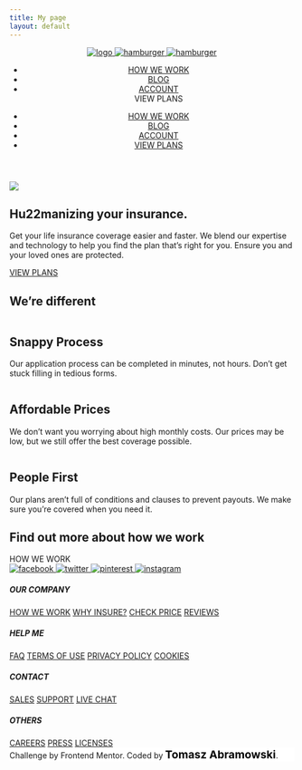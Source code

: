 ```yaml
---
title: My page
layout: default
---
```




  <body>
    <header class="header">
      <nav class="flex flex-jc-sb flex-ai-c container">
        <a href="#" >
          <img class="header__logo" src="{{'assets/images/logo.svg' | relative_url }}" alt="logo">
        </a>
        <a href="#" id="btnHamburger" class="header__button--mobile hide-for-desktop">
          <img src="{{'assets/images/icon-hamburger.svg' | relative_url }}" alt="hamburger" class="button__image open">
          <img src="{{'assets/images/icon-close.svg' | relative_url }}" alt="hamburger" class="button__image close">
        </a>
        <ul class="header__links  hide-for-mobile">
          <li class="header__links--item"><a href="#">HOW WE WORK</a></li>
          <li class="header__links--item"><a href="#">BLOG</a></li>
          <li class="header__links--item"><a href="#">ACCOUNT</a></li>
          <a class="header__button button hide-for-mobile">VIEW PLANS</a>
        </ul>
        <ul class="header__menu has-fade hide-for-desktop">
          <li class="header__menu--item"><a href="#">HOW WE WORK</a></li>
          <li class="header__menu--item"><a href="#">BLOG</a></li>
          <li class="header__menu--item"><a href="#">ACCOUNT</a></li>
          <li class="header__menu--item"><a href="#">VIEW PLANS</a></li>
        </ul>
      </nav>
    </header>
    <section class="hero">
        <img    src="{{'assets/images/image-intro-desktop.jpg ' | relative_url }}"
        class="hero__image2" >
      <div class="hero__intro ">
          <h1 class="hero__title">Hu22manizing your insurance.</h1>
          <p class="hero__text">Get your life insurance coverage easier and faster. We blend our
          expertise and technology to help you find the plan that’s right for
          you. Ensure you and your loved ones are protected.</p>
        <a href="#" class="hero__button button">VIEW PLANS</a>
      </div>
   </section>
    <section class="feature  ">
      <h1 class="feature__title">We’re different</h1>
      <div class="feature__grid">
      <div class="feature__article">
        <img
          src="{{'assets/images/icon-snappy-process.svg' | relative_url }}"
          alt=""
          class="feature__article--img"
        />
        <h2 class="feature__article--title">Snappy Process</h2>
        <p class="feature__article--text">
          Our application process can be completed in minutes, not hours.
          Don’t get stuck filling in tedious forms.
        </p>
      </div>
      <div class="feature__article">
        <img
          src= "{{'assets/images/icon-affordable-prices.svg' | relative_url }}"
          alt=""
          class="feature__article--img"
        />
        <h2 class="feature__article--title">Affordable Prices</h2>
        <p class="feature__article--text">
          We don’t want you worrying about high monthly costs. Our prices may
          be low, but we still offer the best coverage possible.
        </p>
      </div>
      <div class="feature__article">
        <img
          src= "{{'assets/images/icon-people-first.svg' | relative_url }}"
          alt=""
          class="feature__article--img"
        />
        <h2 class="feature__article--title">People First</h2>
        <p class="feature__article--text">
          Our plans aren’t full of conditions and clauses to prevent payouts.
          We make sure you’re covered when you need it.
        </p>
      </div>
    </div>
  </section>
  <section class="more ">
    <h1 class="more--title">
      Find out more about how we work
    </h1>
    <a class="more--cta button">HOW WE WORK</a>
</section>
    <footer class="footer">
      <div class="footer__flex ">
      <div class="footer__logo">
        <a href="#">      
          <img  src= "{{'assets/images/logo.svg' | relative_url }}" alt="">
        </a>
      </div>
        <div class="footer__social">
          <a href="#">
            <img   src= "{{'assets/images/icon-facebook.svg' | relative_url }}" alt="facebook">
          </a>
          <a href="#">
            <img  src= "{{'assets/images/icon-twitter.svg' | relative_url }}" alt="twitter">
          </a>
          <a href="#">
            <img  src= "{{'assets/images/icon-pinterest.svg' | relative_url }}" alt="pinterest">
          </a>
          <a href="#">
            <img  src= "{{'assets/images/icon-instagram.svg' | relative_url }}" alt="instagram">
          </a>
        </div>
      </div>
      <div class="footer__flex ">
        <div class="footer__link">
          <h5 class="footer__link--title">OUR COMPANY</h5>
          <a class="footer__link--item" href="#">HOW WE WORK</a>
          <a class="footer__link--item" href="#">WHY INSURE?</a>
          <a class="footer__link--item" href="#">CHECK PRICE</a>
          <a class="footer__link--item" href="#">REVIEWS</a>
        </div>
        <div class="footer__link">
          <h5 class="footer__link--title">HELP ME</h5>
          <a class="footer__link--item" href="#">FAQ</a>
          <a class="footer__link--item" href="#">TERMS OF USE</a>
          <a class="footer__link--item" href="#">PRIVACY POLICY</a>
          <a class="footer__link--item" href="#">COOKIES</a>
        </div>
        <div class="footer__link">
          <h5 class="footer__link--title">CONTACT</h5>
          <a class="footer__link--item" href="#">SALES</a>
          <a class="footer__link--item" href="#">SUPPORT</a>
          <a class="footer__link--item" href="#">LIVE CHAT</a>
        </div>
        <div class="footer__link">
          <h5 class="footer__link--title">OTHERS</h5>
          <a class="footer__link--item" href="#">CAREERS</a>
          <a class="footer__link--item" href="#">PRESS</a>
          <a class="footer__link--item" href="#">LICENSES</a>
        </div>
      </div>
    </footer>
    <div class="attribution" style="background-color:white;">
      Challenge by
      <a style="text-decoration: none;" href="https://www.frontendmentor.io?ref=challenge" target="_blank"
        >Frontend Mentor</a
      >. Coded by <a style="text-decoration: none; font-size:1.2rem; font-weight: bold; color:black"   href="#">Tomasz Abramowski</a>.
    </div>
  </body>